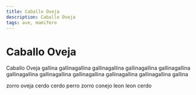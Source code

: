 ```yaml
---
title: Caballo Oveja
description: Caballo Oveja
tags: ave, mamifero
---
```


# Caballo Oveja

Caballo Oveja gallina gallinagallina gallinagallina gallinagallina gallinagallina gallinagallina gallinagallina gallinagallina gallinagallina gallinagallina gallina

zorro oveja cerdo cerdo perro zorro conejo leon leon cerdo